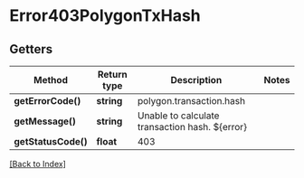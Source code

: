 # Error403PolygonTxHash

## Getters

Method | Return type | Description | Notes
------------ | ------------- | ------------- | -------------
**getErrorCode()** | **string** | polygon.transaction.hash |
**getMessage()** | **string** | Unable to calculate transaction hash. ${error} |
**getStatusCode()** | **float** | 403 |

[[Back to Index]](../index.md)
